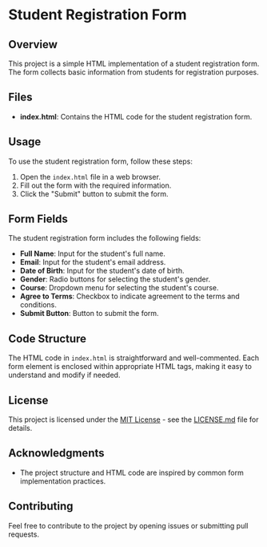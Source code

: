 # Student Registration Form

## Overview

This project is a simple HTML implementation of a student registration form. The form collects basic information from students for registration purposes.

## Files

- **index.html**: Contains the HTML code for the student registration form.

## Usage

To use the student registration form, follow these steps:

1. Open the `index.html` file in a web browser.
2. Fill out the form with the required information.
3. Click the "Submit" button to submit the form.

## Form Fields

The student registration form includes the following fields:

- **Full Name**: Input for the student's full name.
- **Email**: Input for the student's email address.
- **Date of Birth**: Input for the student's date of birth.
- **Gender**: Radio buttons for selecting the student's gender.
- **Course**: Dropdown menu for selecting the student's course.
- **Agree to Terms**: Checkbox to indicate agreement to the terms and conditions.
- **Submit Button**: Button to submit the form.

## Code Structure

The HTML code in `index.html` is straightforward and well-commented. Each form element is enclosed within appropriate HTML tags, making it easy to understand and modify if needed.

## License

This project is licensed under the [MIT License](LICENSE.md) - see the [LICENSE.md](LICENSE.md) file for details.

## Acknowledgments

- The project structure and HTML code are inspired by common form implementation practices.

## Contributing

Feel free to contribute to the project by opening issues or submitting pull requests.
